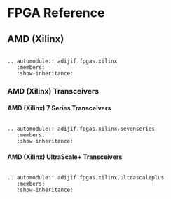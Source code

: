 # FPGA Reference

## AMD (Xilinx)

```{eval-rst}

.. automodule:: adijif.fpgas.xilinx
   :members:
   :show-inheritance:

```

### AMD (Xilinx) Transceivers


#### AMD (Xilinx) 7 Series Transceivers
```{eval-rst}

.. automodule:: adijif.fpgas.xilinx.sevenseries
   :members:
   :show-inheritance:

```

#### AMD (Xilinx) UltraScale+ Transceivers
```{eval-rst}

.. automodule:: adijif.fpgas.xilinx.ultrascaleplus
   :members:
   :show-inheritance:

```

```{eval-rst}